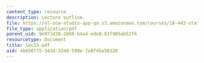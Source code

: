 ```yaml
---
content_type: resource
description: Lecture outline.
file: https://ol-ocw-studio-app-qa.s3.amazonaws.com/courses/18-443-statistics-for-applications-fall-2003/4bb50ff5343d3240590e7e8f4ba58320_lec19.pdf
file_type: application/pdf
parent_uid: 9e973d39-2888-b4a4-ede8-83f905ab52f6
resourcetype: Document
title: lec19.pdf
uid: 4bb50ff5-343d-3240-590e-7e8f4ba58320
---
```

